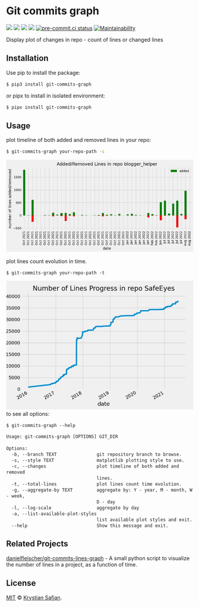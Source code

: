 # Git commits graph
![](https://img.shields.io/pypi/v/git-commits-graph.svg)
![](https://img.shields.io/pypi/pyversions/git-commits-graph.svg)
![](https://img.shields.io/pypi/l/fgit-commits-graph.svg)
![](https://img.shields.io/pypi/dm/git-commits-graph.svg)
[![pre-commit.ci status](https://results.pre-commit.ci/badge/github/izikeros/git-commits-graph/main.svg)](https://results.pre-commit.ci/latest/github/izikeros/git-commits-graph/main)
[![Maintainability](https://api.codeclimate.com/v1/badges/081a20bb8a5201cd8faf/maintainability)](https://codeclimate.com/github/izikeros/git-commits-graph/maintainability)

Display plot of changes in repo - count of lines or changed lines

## Installation

Use pip to install the package:
```sh
$ pip3 install git-commits-graph
```
or pipx to install in isolated environment:
```sh
$ pipx install git-commits-graph
```

## Usage
plot timeline of both added and removed lines in your repo:
```sh
$ git-commits-graph your-repo-path -c
```
![changes](https://github.com/izikeros/git-commits-graph/raw/main/changes.jpg)

plot lines count evolution in time.
```shell
$ git-commits-graph your-repo-path -t
```
![lines](https://github.com/izikeros/git-commits-graph/raw/main/lines.jpg)
to see all options:
```
$ git-commits-graph --help
```

```
Usage: git-commits-graph [OPTIONS] GIT_DIR

Options:
  -b, --branch TEXT               git repository branch to browse.
  -s, --style TEXT                matplotlib plotting style to use.
  -c, --changes                   plot timeline of both added and removed
                                  lines.
  -t, --total-lines               plot lines count time evolution.
  -g, --aggregate-by TEXT         aggregate by: Y - year, M - month, W - week,
                                  D - day
  -l, --log-scale                 aggregate by day
  -a, --list-available-plot-styles
                                  list available plot styles and exit.
  --help                          Show this message and exit.
```


## Related Projects
[danielfleischer/git-commits-lines-graph](https://github.com/danielfleischer/git-commits-lines-graph) - A small python script to visualize the number of lines in a project, as a function of time.

## License

[MIT](https://izikeros.mit-license.org/) © [Krystian Safjan](https://safjan.com).
